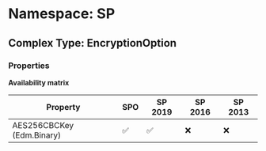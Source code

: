 # Namespace: SP

## Complex Type: EncryptionOption

### Properties

**Availability matrix**

Property | SPO | SP 2019 | SP 2016 | SP 2013
----------|-----|---------|---------|--------
AES256CBCKey (Edm.Binary) | ✅ | ✅ | ❌ | ❌
